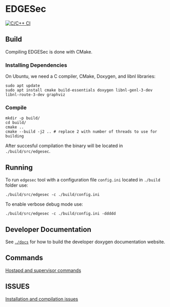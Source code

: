 # EDGESec
[![C/C++ CI](https://github.com/nqminds/EDGESec/workflows/C/C++%20CI/badge.svg?branch=main)](https://github.com/nqminds/EDGESec/actions?query=workflow%3A%22Github+Pages%22)

## Build

Compiling EDGESec is done with CMake.

### Installing Dependencies

On Ubuntu, we need a C compiler, CMake, Doxygen, and libnl libraries:

```console
sudo apt update
sudo apt install cmake build-essentials doxygen libnl-genl-3-dev libnl-route-3-dev graphviz
```

### Compile

```
mkdir -p build/
cd build/
cmake ..
cmake --build -j2 .. # replace 2 with number of threads to use for building
```

After succesful compilation the binary will be located in ```./build/src/edgesec```.

## Running

To run ```edgesec``` tool with a configuration file ```config.ini``` located in ```./build``` folder use:
```
./build/src/edgesec -c ./build/config.ini
```

To enable verbose debug mode use:
```
./build/src/edgesec -c ./build/config.ini -ddddd
```

## Developer Documentation

See [`./docs`](./docs) for how to build the developer doxygen documentation website.

## Commands
[Hostapd and supervisor commands](./docs/COMMANDS.md)

## ISSUES
[Installation and compilation issues](./docs/ISSUES.md)
